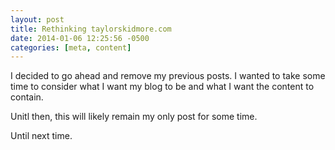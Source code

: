 ```yaml
---
layout: post
title: Rethinking taylorskidmore.com
date: 2014-01-06 12:25:56 -0500
categories: [meta, content]
---
```


I decided to go ahead and remove my previous posts. I wanted to take some time
to consider what I want my blog to be and what I want the content to contain.

Unitl then, this will likely remain my only post for some time.

Until next time.